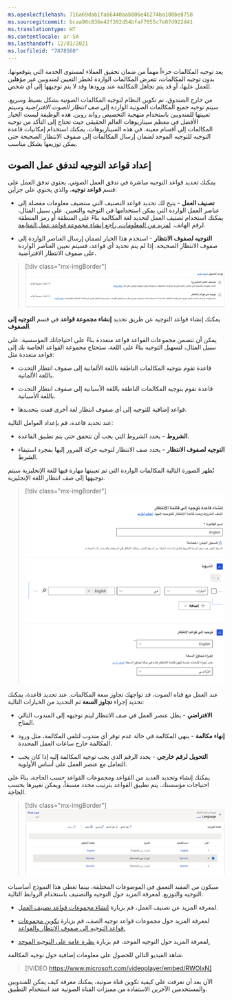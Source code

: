 ```yaml
---
ms.openlocfilehash: 716a69dab1fa66440aab006e46274ba100be8758
ms.sourcegitcommit: bcaa98c836e42f392d54bfaf7055c7e87d922d41
ms.translationtype: HT
ms.contentlocale: ar-SA
ms.lasthandoff: 12/01/2021
ms.locfileid: "7878560"
---
```

يعد توجيه المكالمات جزءاً مهماً من ضمان تحقيق العملاء لمستوى الخدمة التي يتوقعونها. بدون توجيه المكالمات، تتعرض المكالمات الواردة لخطر التعيين لمندوبين غير مؤهلين للعمل عليها، أو قد يتم تجاهل المكالمة عند ورودها وقد لا يتم توجيهها إلى أي شخص. 

من خارج الصندوق، تم تكوين النظام لتوجيه المكالمات الصوتية بشكل بسيط وسريع. سيتم توجيه جميع المكالمات الصوتية الواردة إلى *صف انتظار الصوت الافتراضية* وسيتم تعيينها للمندوبين باستخدام منهجية التخصيص رواند روبن. هذه الوظيفة ليست الخيار الأفضل في معظم سيناريوهات العالم الحقيقي حيث تحتاج إلى التأكد من توجيه المكالمات إلى أقسام معينة. في هذه السيناريوهات، يمكنك استخدام إمكانيات قاعدة التوجيه للتوجيه الموحد لضمان إرسال المكالمات إلى صفوف الانتظار الصحيحة حتى يمكن توزيعها بشكل مناسب. 

## <a name="set-up-routing-rules-for-a-voice-workstream"></a>إعداد قواعد التوجيه لتدفق عمل الصوت

يمكنك تحديد قواعد التوجيه مباشرة في تدفق العمل الصوتي.
يحتوي تدفق العمل على قسم **قواعد توجيه**، والذي يحتوي على جزأين:

-   **تصنيف العمل** - يتيح لك تحديد قواعد التصنيف التي ستضيف معلومات مفصلة إلى عناصر العمل الواردة التي يمكن استخدامها في التوجيه والتعيين. على سبيل المثال، يمكنك استخدام تصنيف العمل لتحديد لغة المكالمة بناءً على المنطقة أو رمز المنطقة لرقم الهاتف. [لمزيد من المعلومات، راجع إنشاء مجموعة قواعد عمل المتابعة](/dynamics365/customer-service/configure-work-classification?azure-portal=true#create-work-classification-rulesets).

-   **التوجيه لصفوف الانتظار** - استخدم هذا الخيار لضمان إرسال العناصر الواردة إلى صفوف الانتظار الصحيحة. إذا لم يتم تحديد أي قواعد، فسيتم تعيين العناصر الواردة على صفوف الانتظار الافتراضية. 
    
> [!div class="mx-imgBorder"]
> [![لقطة الشاشة تظهر خيارات تصنيف العمل والتوجيه لصفوف الانتظار في قسم قواعد التوجيه.](../media/routing.png)](../media/routing.png#lightbox)

يمكنك إنشاء قواعد التوجيه عن طريق تحديد **إنشاء مجموعة قواعد** في قسم **التوجيه إلى الصفوف**. 

يمكن أن تتضمن مجموعات القواعد قواعد متعددة بناءً على احتياجاتك المؤسسية. على سبيل المثال، لتسهيل التوجيه بناءً على اللغة، ستحتاج مجموعة القواعد الخاصة بك إلى قواعد متعددة مثل: 

-   قاعدة تقوم بتوجيه المكالمات الناطقة باللغة الألمانية إلى صفوف انتظار التحدث باللغة الألمانية.

-   قاعدة تقوم بتوجيه المكالمات الناطقة باللغة الأسبانية إلى صفوف انتظار التحدث باللغة الأسبانية. 

-   قواعد إضافية للتوجيه إلى أي صفوف انتظار لغة أخرى قمت بتحديدها. 

عند تحديد قاعدة، قم بإعداد العوامل التالية:

-   **الشروط** - يحدد الشروط التي يجب أن تتحقق حتى يتم تطبيق القاعدة. 

-   **التوجيه لصفوف الانتظار** - يحدد صف الانتظار لتوجيه حركة المرور إليها بمجرد استيفاء الشرط. 

تٌظهر الصورة التالية المكالمات الواردة التي تم تعيينها مهارة فيها للغة الإنجليزية سيتم توجيهها إلى صف انتظار اللغة الإنجليزية. 

> [!div class="mx-imgBorder"]
> [![لقطة شاشة تُظهر توجيه لقاعدة صف الانتظار.](../media/routing-rule.png)](../media/routing-rule.png#lightbox)

عند العمل مع قناه الصوت، قد تواجهك تجاوز سعة المكالمات. عند تحديد قاعدة، يمكنك تحديد إجراء **تجاوز السعة** ثم التحديد من الخيارات التالية: 

-   **الافتراضي** - يظل عنصر العمل في صف الانتظار ليتم توجيهه إلى المندوب التالي المتاح.

-   **إنهاء مكالمة** - ينهي المكالمة في حالة عدم توفر أي مندوب لتلقي المكالمة، مثل ورود المكالمة خارج ساعات العمل المحددة. 

-   **التحويل لرقم خارجي** - يحدد الرقم الذي يجب توجيه المكالمة إليه إذا كان يجب التعامل مع عنصر العمل على أساس الأولوية.

يمكنك إنشاء وتحديد العديد من القواعد ومجموعات القواعد حسب الحاجة، بناءً على احتياجات مؤسستك. يتم تطبيق القواعد بترتيب محدد مسبقاً، ويمكن تغييرها بحسب الحاجة.

> [!div class="mx-imgBorder"]
> [![لقطة شاشة تُظهر عينة من قواعد اللغة.](../media/rule.png)](../media/rule.png#lightbox)

سيكون من المفيد التعمق في الموضوعات المختلفة، بينما تغطي هذا النموذج أساسيات التوجيه والتوزيع.
لمعرفة المزيد حول التوجيه والتصنيف باستخدام الروابط التالية. 

-   لمعرفة المزيد عن تصنيف العمل، قم بزيارة [إنشاء مجموعات قواعد تصنيف العمل](/dynamics365/customer-service/configure-work-classification?azure-portal=true#create-work-classification-rulesets).

-   لمعرفة المزيد حول مجموعات قواعد توجيه الصف، قم بزيارة [تكوين مجموعات قواعد التوجيه إلى صفوف الانتظار والقواعد.](/dynamics365/customer-service/configure-work-classification?azure-portal=true#configure-route-to-queues-rulesets-and-rules)
    
-   لمعرفة المزيد حول التوجيه الموحد، قم بزيارة [نظرة عامة على التوجيه الموحد.](/dynamics365/customer-service/overview-unified-routing/?azure-portal=true)

شاهد الفيديو التالي للحصول على معلومات إضافية حول توجيه المكالمة.

> [!VIDEO https://www.microsoft.com/videoplayer/embed/RWOIxN]
    
الآن بعد أن تعرفت على كيفية تكوين قناة صوتية، يمكنك معرفة كيف يمكن للمندوبين والمستخدمين الآخرين الاستفادة من مميزات القناة الصوتية عند استخدام التطبيق. 
